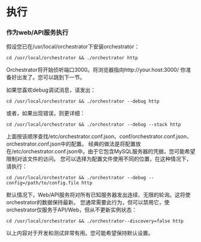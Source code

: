 # 执行

### 作为web/API服务执行

假设您已在/usr/local/orchestrator下安装orchestrator：

    cd /usr/local/orchestrator && ./orchestrator http
    
Orchestrator将开始侦听端口3000。将浏览器指向http://your.host:3000/ 你准备好出发了。您可以跳到下一节。

如果您喜欢debug调试消息，请发出：

    cd /usr/local/orchestrator && ./orchestrator --debug http
    
或者，如果出现错误，则更详细：

    cd /usr/local/orchestrator && ./orchestrator --debug --stack http
    
上面按该顺序查找/etc/orchestrator.conf.json、conf/orchestrator.conf.json、orchestrator.conf.json中的配置。
经典的做法是将配置放在/etc/orchestrator.conf.json中。由于它包含MySQL服务器的凭据，您可能希望限制对该文件的访问。
您可以选择为配置文件使用不同的位置，在这种情况下，请执行：
    
    cd /usr/local/orchestrator && ./orchestrator --debug --config=/path/to/config.file http
    
默认情况下，Web/API服务将对所有已知服务器发出连续、无限的轮询。这将使orchestrator的数据保持最新。
您通常需要此行为，但可以禁用它，使orchestrator仅服务于API/Web，但从不更新实例状态：

    cd /usr/local/orchestrator && ./orchestrator--discovery=false http

以上内容对于开发和测试非常有用。您可能希望保持默认设置。


